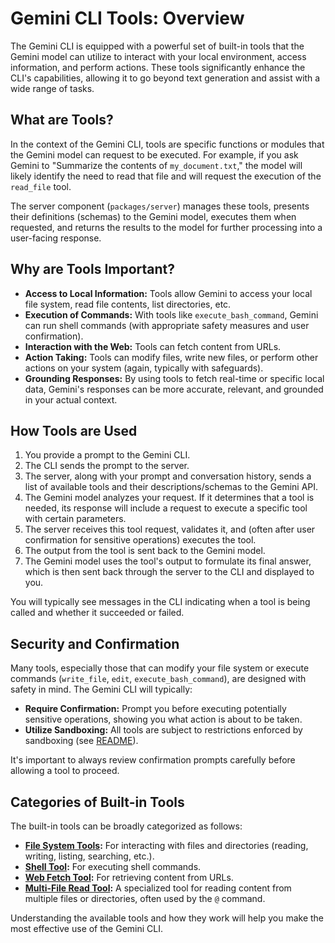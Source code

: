 # Gemini CLI Tools: Overview

The Gemini CLI is equipped with a powerful set of built-in tools that the Gemini model can utilize to interact with your local environment, access information, and perform actions. These tools significantly enhance the CLI's capabilities, allowing it to go beyond text generation and assist with a wide range of tasks.

## What are Tools?

In the context of the Gemini CLI, tools are specific functions or modules that the Gemini model can request to be executed. For example, if you ask Gemini to "Summarize the contents of `my_document.txt`," the model will likely identify the need to read that file and will request the execution of the `read_file` tool.

The server component (`packages/server`) manages these tools, presents their definitions (schemas) to the Gemini model, executes them when requested, and returns the results to the model for further processing into a user-facing response.

## Why are Tools Important?

- **Access to Local Information:** Tools allow Gemini to access your local file system, read file contents, list directories, etc.
- **Execution of Commands:** With tools like `execute_bash_command`, Gemini can run shell commands (with appropriate safety measures and user confirmation).
- **Interaction with the Web:** Tools can fetch content from URLs.
- **Action Taking:** Tools can modify files, write new files, or perform other actions on your system (again, typically with safeguards).
- **Grounding Responses:** By using tools to fetch real-time or specific local data, Gemini's responses can be more accurate, relevant, and grounded in your actual context.

## How Tools are Used

1.  You provide a prompt to the Gemini CLI.
2.  The CLI sends the prompt to the server.
3.  The server, along with your prompt and conversation history, sends a list of available tools and their descriptions/schemas to the Gemini API.
4.  The Gemini model analyzes your request. If it determines that a tool is needed, its response will include a request to execute a specific tool with certain parameters.
5.  The server receives this tool request, validates it, and (often after user confirmation for sensitive operations) executes the tool.
6.  The output from the tool is sent back to the Gemini model.
7.  The Gemini model uses the tool's output to formulate its final answer, which is then sent back through the server to the CLI and displayed to you.

You will typically see messages in the CLI indicating when a tool is being called and whether it succeeded or failed.

## Security and Confirmation

Many tools, especially those that can modify your file system or execute commands (`write_file`, `edit`, `execute_bash_command`), are designed with safety in mind. The Gemini CLI will typically:

- **Require Confirmation:** Prompt you before executing potentially sensitive operations, showing you what action is about to be taken.
- **Utilize Sandboxing:** All tools are subject to restrictions enforced by sandboxing (see [README](../../README.md#sandboxing)).

It's important to always review confirmation prompts carefully before allowing a tool to proceed.

## Categories of Built-in Tools

The built-in tools can be broadly categorized as follows:

- **[File System Tools](./file-system.md):** For interacting with files and directories (reading, writing, listing, searching, etc.).
- **[Shell Tool](./shell.md):** For executing shell commands.
- **[Web Fetch Tool](./web.md):** For retrieving content from URLs.
- **[Multi-File Read Tool](./multi-file.md):** A specialized tool for reading content from multiple files or directories, often used by the `@` command.

Understanding the available tools and how they work will help you make the most effective use of the Gemini CLI.
